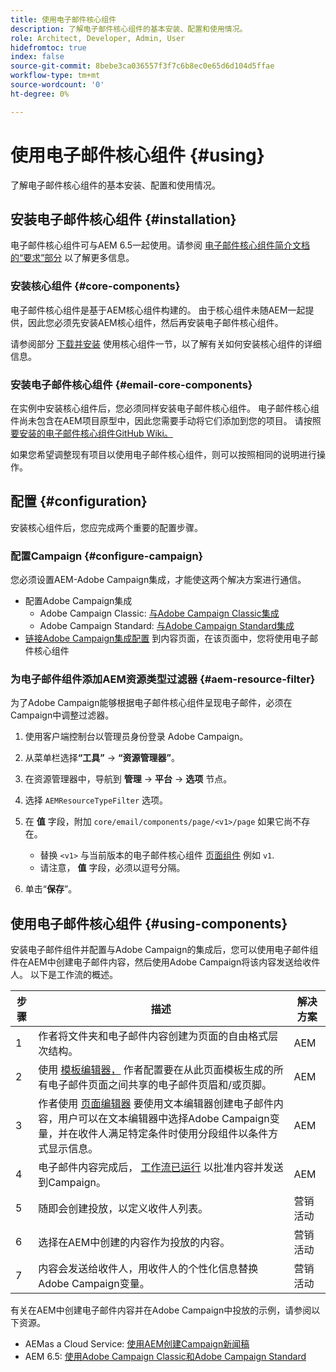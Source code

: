 ```yaml
---
title: 使用电子邮件核心组件
description: 了解电子邮件核心组件的基本安装、配置和使用情况。
role: Architect, Developer, Admin, User
hidefromtoc: true
index: false
source-git-commit: 8bebe3ca036557f3f7c6b8ec0e65d6d104d5ffae
workflow-type: tm+mt
source-wordcount: '0'
ht-degree: 0%

---
```



# 使用电子邮件核心组件 {#using}

了解电子邮件核心组件的基本安装、配置和使用情况。

## 安装电子邮件核心组件 {#installation}

电子邮件核心组件可与AEM 6.5一起使用。请参阅 [电子邮件核心组件简介文档的“要求”部分](introduction.md#requirements) 以了解更多信息。

### 安装核心组件 {#core-components}

电子邮件核心组件是基于AEM核心组件构建的。 由于核心组件未随AEM一起提供，因此您必须先安装AEM核心组件，然后再安装电子邮件核心组件。

请参阅部分 [下载并安装](/help/get-started/using.md#download-and-install) 使用核心组件一节，以了解有关如何安装核心组件的详细信息。

### 安装电子邮件核心组件 {#email-core-components}

在实例中安装核心组件后，您必须同样安装电子邮件核心组件。 电子邮件核心组件尚未包含在AEM项目原型中，因此您需要手动将它们添加到您的项目。 请按照 [要安装的电子邮件核心组件GitHub Wiki。](https://github.com/adobe/aem-core-email-components/wiki/Adding-to-Existing-Project)

如果您希望调整现有项目以使用电子邮件核心组件，则可以按照相同的说明进行操作。

## 配置 {#configuration}

安装核心组件后，您应完成两个重要的配置步骤。

### 配置Campaign {#configure-campaign}

您必须设置AEM-Adobe Campaign集成，才能使这两个解决方案进行通信。

* 配置Adobe Campaign集成
   * Adobe Campaign Classic: [与Adobe Campaign Classic集成](https://experienceleague.adobe.com/docs/experience-manager-65/administering/integration/campaignonpremise.html)
   * Adobe Campaign Standard: [与Adobe Campaign Standard集成](https://experienceleague.adobe.com/docs/experience-manager-65/administering/integration/campaignstandard.html)
* [链接Adobe Campaign集成配置](/help/email/components/page.md#cloud-services-tab) 到内容页面，在该页面中，您将使用电子邮件核心组件

### 为电子邮件组件添加AEM资源类型过滤器 {#aem-resource-filter}

为了Adobe Campaign能够根据电子邮件核心组件呈现电子邮件，必须在Campaign中调整过滤器。

1. 使用客户端控制台以管理员身份登录 Adobe Campaign。

1. 从菜单栏选择&#x200B;**“工具”** -> **“资源管理器”**。

1. 在资源管理器中，导航到 **管理** -> **平台** -> **选项** 节点。

1. 选择 `AEMResourceTypeFilter` 选项。

1. 在 **值** 字段，附加 `core/email/components/page/<v1>/page` 如果它尚不存在。

   * 替换 `<v1>` 与当前版本的电子邮件核心组件 [页面组件](/help/email/components/page.md) 例如 `v1`.
   * 请注意， **值** 字段，必须以逗号分隔。

1. 单击“**保存**”。

## 使用电子邮件核心组件 {#using-components}

安装电子邮件组件并配置与Adobe Campaign的集成后，您可以使用电子邮件组件在AEM中创建电子邮件内容，然后使用Adobe Campaign将该内容发送给收件人。 以下是工作流的概述。

| 步骤 | 描述 | 解决方案 |
|---|---|---|
| 1 | 作者将文件夹和电子邮件内容创建为页面的自由格式层次结构。 | AEM |
| 2 | 使用 [模板编辑器，](https://experienceleague.adobe.com/docs/experience-manager-cloud-service/sites/authoring/features/templates.html?lang=zh-Hans) 作者配置要在从此页面模板生成的所有电子邮件页面之间共享的电子邮件页眉和/或页脚。 | AEM |
| 3 | 作者使用 [页面编辑器](https://experienceleague.adobe.com/docs/experience-manager-cloud-service/content/sites/authoring/fundamentals/editing-content.html) 要使用文本编辑器创建电子邮件内容，用户可以在文本编辑器中选择Adobe Campaign变量，并在收件人满足特定条件时使用分段组件以条件方式显示信息。 | AEM |
| 4 | 电子邮件内容完成后， [工作流已运行](https://experienceleague.adobe.com/docs/experience-manager-cloud-service/content/sites/authoring/workflows/overview.html) 以批准内容并发送到Campaign。 | AEM |
| 5 | 随即会创建投放，以定义收件人列表。 | 营销活动 |
| 6 | 选择在AEM中创建的内容作为投放的内容。 | 营销活动 |
| 7 | 内容会发送给收件人，用收件人的个性化信息替换Adobe Campaign变量。 | 营销活动 |

有关在AEM中创建电子邮件内容并在Adobe Campaign中投放的示例，请参阅以下资源。

* AEMas a Cloud Service: [使用AEM创建Campaign新闻稿](https://experienceleague.adobe.com/docs/experience-manager-cloud-service/content/sites/authoring/campaign/creating-newsletters.html)
* AEM 6.5: [使用Adobe Campaign Classic和Adobe Campaign Standard](https://experienceleague.adobe.com/docs/experience-manager-65/authoring/aem-adobe-campaign/campaign.html)

